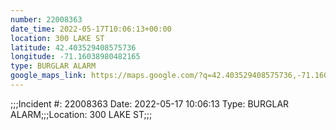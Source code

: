 ```yaml
---
number: 22008363
date_time: 2022-05-17T10:06:13+00:00
location: 300 LAKE ST
latitude: 42.403529408575736
longitude: -71.16038980482165
type: BURGLAR ALARM
google_maps_link: https://maps.google.com/?q=42.403529408575736,-71.16038980482165
---
```


;;;Incident #: 22008363  Date: 2022-05-17 10:06:13   Type: BURGLAR ALARM;;;Location: 300 LAKE ST;;;

